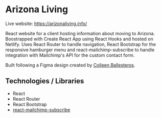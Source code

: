# Arizona Living
Live website: https://arizonaliving.info/

React website for a client hosting information about moving to Arizona. Boostrapped with Create React App using React Hooks and hosted on Netlify. Uses React Router to handle navigation, React Bootstrap for the responsive hamburger menu and react-mailchimp-subscribe to handle integration with Mailchimp's API for the custom contact form.

Built following a Figma design created by [Colleen Ballesteros](https://www.linkedin.com/in/colleen-ballesteros/). 

## Technologies / Libraries
- React
- React Router
- React Bootstrap
- [react-mailchimp-subscribe](https://github.com/revolunet/react-mailchimp-subscribe)
